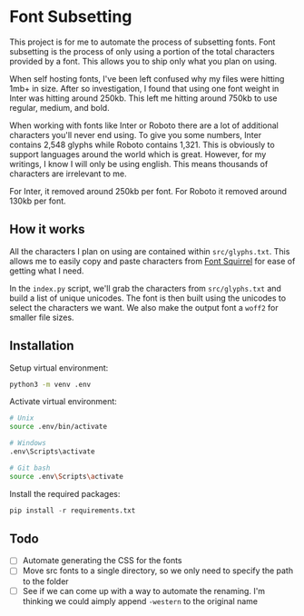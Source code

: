 # Font Subsetting

This project is for me to automate the process of subsetting fonts. Font subsetting is the process of only using a portion of the total characters provided by a font. This allows you to ship only what you plan on using.

When self hosting fonts, I've been left confused why my files were hitting 1mb+ in size. After so investigation, I found that using one font weight in Inter was hitting around 250kb. This left me hitting around 750kb to use regular, medium, and bold.

When working with fonts like Inter or Roboto there are a lot of additional characters you'll never end using. To give you some numbers, Inter contains 2,548 glyphs while Roboto contains 1,321. This is obviously to support languages around the world which is great. However, for my writings, I know I will only be using english. This means thousands of characters are irrelevant to me.

For Inter, it removed around 250kb per font. For Roboto it removed around 130kb per font.

## How it works

All the characters I plan on using are contained within `src/glyphs.txt`. This allows me to easily copy and paste characters from [Font Squirrel](https://www.fontsquirrel.com/tools/webfont-generator) for ease of getting what I need.

In the `index.py` script, we'll grab the characters from `src/glyphs.txt` and build a list of unique unicodes. The font is then built using the unicodes to select the characters we want. We also make the output font a `woff2` for smaller file sizes.

## Installation

Setup virtual environment:

```sh
python3 -m venv .env
```

Activate virtual environment:

```sh
# Unix
source .env/bin/activate

# Windows
.env\Scripts\activate

# Git bash
source .env\Scripts\activate
```

Install the required packages:

```py
pip install -r requirements.txt
```

## Todo

- [ ] Automate generating the CSS for the fonts
- [ ] Move src fonts to a single directory, so we only need to specify the path to the folder
- [ ] See if we can come up with a way to automate the renaming. I'm thinking we could aimply append `-western` to the original name
